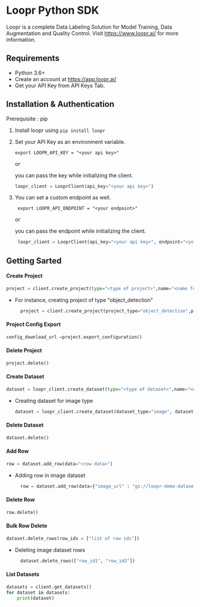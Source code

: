 # Loopr Python SDK
Loopr is a complete Data Labeling Solution for Model Training, Data Augmentation and Quality Control.
Visit https://www.loopr.ai/ for more information.

## Requirements

- Python 3.6+
- Create an account at https://app.loopr.ai/ 
- Get your API Key from API Keys Tab.


## Installation & Authentication

Prerequisite : pip
1. Install loopr using `pip install loopr`
2. Set your API Key as an environment variable.

    ```
    export LOOPR_API_KEY = "<your api key>"
    ```
    
    or
   
   you can pass the key while initializing the client.
   
   ```python
   loopr_client = LooprClient(api_key="<your api key>")
   ```
3. You can set a custom endpoint as well.

   ```
    export LOOPR_API_ENDPOINT = "<your endpoint>"
   ```
   
   or
   
   you can pass the endpoint while initializing the client.
   
   ```python
    loopr_client = LooprClient(api_key="<your api key>", endpoint="<your endpoint>")
   ```

## Getting Sarted




#### Create Project


```python 
project = client.create_project(type="<type of project>",name="<name for project>",slug="<slug for project>", configuration={"labels": ["<list of labels>"], "attributes": ["<list of attributes>"],})
```
- For instance, creating project of type "object_detection"

  ```python
    project = client.create_project(project_type="object_detection",project_name="test-loopr-project",slug="test-looprr-project", configuration={"labels": [{"name": "bird", "tool": "bbox", "color": "#000000"}], "attributes": [],})
  ```
  


#### Project Config Export

```python
config_download_url =project.export_configuration()
```

#### Delete Project

```python
project.delete()
```



#### Create Dataset


```python 
dataset = loopr_client.create_dataset(type="<type of dataset>",name="<name for dataset>", slug="<slug for dataset>")
```
- Creating dataset for image type 

  ```python
  dataset = loopr_client.create_dataset(dataset_type="image", dataset_name="mydataset", dataset_slug="mydataset")
  ```

#### Delete Dataset

```python
dataset.delete()
```
  

#### Add Row

 ```python
 row = dataset.add_row(data="<row data>")
```
- Adding row in image dataset

  ```python
    row = dataset.add_row(data={"image_url" : "gs://loopr-demo-dataset/a61a69be-f152-4175-bab4-e119f980bc3d"})
  ```



#### Delete Row

 ```python
 row.delete()
```


#### Bulk Row Delete

```python
dataset.delete_rows(row_ids = ["list of row ids"])
```

- Deleting image dataset rows 

  ```python
    dataset.delete_rows(["row_id1", "row_id2"])
  ```
  
  
#### List Datasets

```python
datasets = client.get_datasets()
for dataset in datasets:
    print(dataset)
```
